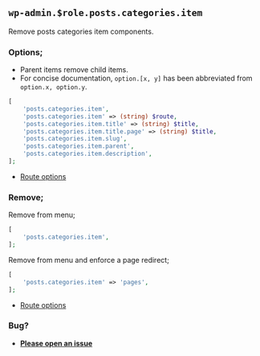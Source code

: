## `wp-admin.$role.posts.categories.item`

Remove posts categories item components.

### Options;

* Parent items remove child items. 
* For concise documentation, `option.[x, y]` has been abbreviated from `option.x, option.y`.

```php
[
    'posts.categories.item',
    'posts.categories.item' => (string) $route,
    'posts.categories.item.title' => (string) $title,
    'posts.categories.item.title.page' => (string) $title,
    'posts.categories.item.slug',
    'posts.categories.item.parent',
    'posts.categories.item.description',
];
```

* [Route options](../route-options.md)

### Remove;

Remove from menu;

```php
[
    'posts.categories.item',
];
```

Remove from menu and enforce a page redirect;

```php
[
    'posts.categories.item' => 'pages',
];
```

* [Route options](../route-options.md)

### Bug?

* **[Please open an issue](https://github.com/soberwp/intervention/issues/new?title=[wp-admin.posts.categories.item]&labels=bug&assignees=darrenjacoby)**
